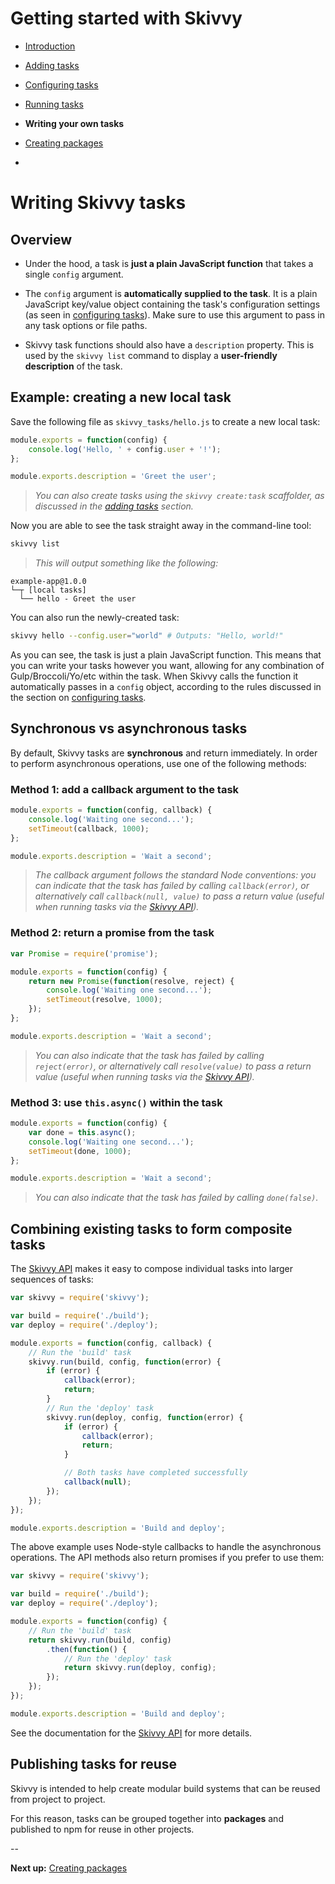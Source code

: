 # Getting started with Skivvy

- [Introduction](00-introduction.md)
- [Adding tasks](01-adding-tasks.md)
- [Configuring tasks](02-configuring-tasks.md)
- [Running tasks](03-running-tasks.md)
- **Writing your own tasks**
- [Creating packages](05-creating-packages.md)

-

# Writing Skivvy tasks

## Overview
- Under the hood, a task is **just a plain JavaScript function** that takes a single `config` argument.

- The `config` argument is **automatically supplied to the task**. It is a plain JavaScript key/value object containing the task's configuration settings (as seen in [configuring tasks](02-configuring-tasks.md)). Make sure to use this argument to pass in any task options or file paths.

- Skivvy task functions should also have a `description` property. This is used by the `skivvy list` command to display a **user-friendly description** of the task.

## Example: creating a new local task

Save the following file as `skivvy_tasks/hello.js` to create a new local task:

```javascript
module.exports = function(config) {
	console.log('Hello, ' + config.user + '!');
};

module.exports.description = 'Greet the user';
```
> _You can also create tasks using the `skivvy create:task` scaffolder, as discussed in the [adding tasks](01-adding-tasks.md) section._

Now you are able to see the task straight away in the command-line tool:

```bash
skivvy list
```

> _This will output something like the following:_
```
example-app@1.0.0
└─┬ [local tasks]
  └── hello - Greet the user
```

You can also run the newly-created task:

```bash
skivvy hello --config.user="world" # Outputs: "Hello, world!"
```

As you can see, the task is just a plain JavaScript function. This means that you can write your tasks however you want, allowing for any combination of Gulp/Broccoli/Yo/etc within the task. When Skivvy calls the function it automatically passes in a `config` object, according to the rules discussed in the section on [configuring tasks](02-configuring-tasks.md).


## Synchronous vs asynchronous tasks

By default, Skivvy tasks are **synchronous** and return immediately. In order to perform asynchronous operations, use one of the following methods:

### Method 1: add a callback argument to the task

```javascript
module.exports = function(config, callback) {
	console.log('Waiting one second...');
	setTimeout(callback, 1000);
};

module.exports.description = 'Wait a second';
```
> _The callback argument follows the standard Node conventions: you can indicate that the task has failed by calling `callback(error)`, or alternatively call `callback(null, value)` to pass a return value (useful when running tasks via the [Skivvy API](../api.md#skivvy.run))._

### Method 2: return a promise from the task

```javascript
var Promise = require('promise');

module.exports = function(config) {
	return new Promise(function(resolve, reject) {
		console.log('Waiting one second...');
		setTimeout(resolve, 1000);
	});
};

module.exports.description = 'Wait a second';
```
> _You can also indicate that the task has failed by calling `reject(error)`, or alternatively call `resolve(value)` to pass a return value (useful when running tasks via the [Skivvy API](../api.md#skivvy.run))._

### Method 3: use `this.async()` within the task

```javascript
module.exports = function(config) {
	var done = this.async();
	console.log('Waiting one second...');
	setTimeout(done, 1000);
};

module.exports.description = 'Wait a second';
```

> _You can also indicate that the task has failed by calling `done(false)`._


## Combining existing tasks to form composite tasks

The [Skivvy API](../api.md) makes it easy to compose individual tasks into larger sequences of tasks:

```javascript
var skivvy = require('skivvy');

var build = require('./build');
var deploy = require('./deploy');

module.exports = function(config, callback) {
	// Run the 'build' task
	skivvy.run(build, config, function(error) {
		if (error) {
			callback(error);
			return;
		}
		// Run the 'deploy' task
		skivvy.run(deploy, config, function(error) {
			if (error) {
				callback(error);
				return;
			}

			// Both tasks have completed successfully
			callback(null);
		});
	});
});

module.exports.description = 'Build and deploy';
```

The above example uses Node-style callbacks to handle the asynchronous operations. The API methods also return promises if you prefer to use them:


```javascript
var skivvy = require('skivvy');

var build = require('./build');
var deploy = require('./deploy');

module.exports = function(config) {
	// Run the 'build' task
	return skivvy.run(build, config)
		.then(function() {
			// Run the 'deploy' task
			return skivvy.run(deploy, config);
		});
	});
});

module.exports.description = 'Build and deploy';
```

See the documentation for the [Skivvy API](../api.md) for more details.


## Publishing tasks for reuse

Skivvy is intended to help create modular build systems that can be reused from project to project.

For this reason, tasks can be grouped together into **packages** and published to npm for reuse in other projects.

--

**Next up:** [Creating packages](05-creating-packages.md)
